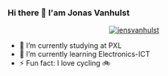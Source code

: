 ### Hi there 👋 I'am Jonas Vanhulst

<p align="center"> <a href="https://github.com/ryo-ma/github-profile-trophy"><img src="https://github-profile-trophy.vercel.app/?username=jensvanhulst&theme=juicyfresh" alt="jensvanhulst" /></a> </p>

- 🔭 I’m currently studying at PXL
- 🌱 I’m currently learning Electronics-ICT
- ⚡ Fun fact: I love cycling 🚲


